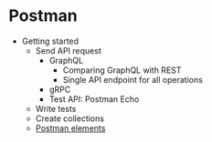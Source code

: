# Postman

- Getting started
  - Send API request
    - GraphQL
      - Comparing GraphQL with REST
      - Single API endpoint for all operations
    - gRPC
    - Test API: Postman Echo
  - Write tests
  - Create collections
  - [ Postman elements ](https://learning.postman.com/docs/getting-started/basics/postman-elements/#collections)
    